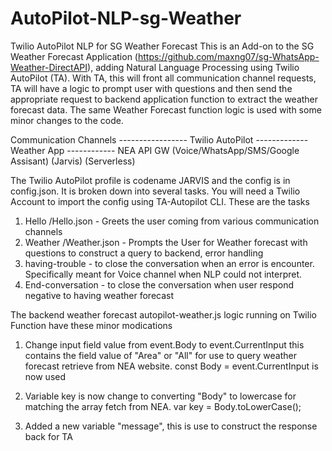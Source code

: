 # AutoPilot-NLP-sg-Weather
Twilio AutoPilot NLP for SG Weather Forecast
This is an Add-on to the SG Weather Forecast Application (https://github.com/maxng07/sg-WhatsApp-Weather-DirectAPI), adding Natural Language Processing using Twilio AutoPilot (TA). With TA, this will front all communication channel requests, TA will have a logic to prompt user with questions and then send the appropriate request to backend application function to extract the weather forecast data. The same Weather Forecast function logic is used with some minor changes to the code.

 Communication Channels ----------------- Twilio AutoPilot ------------- Weather App ------------ NEA API GW
(Voice/WhatsApp/SMS/Google Assisant)							  (Jarvis)                    (Serverless)


The Twilio AutoPilot profile is codename JARVIS and the config is in config.json. It is broken down into several tasks. You will need a Twilio Account to import the config using TA-Autopilot CLI.
These are the tasks
1. Hello /Hello.json - Greets the user coming from various communication channels
2. Weather /Weather.json - Prompts the User for Weather forecast with questions to construct a query to backend, error handling
3. having-trouble - to close the conversation when an error is encounter. Specifically meant for Voice channel when NLP could not interpret.
4. End-conversation - to close the conversation when user respond negative to having weather forecast

The backend weather forecast autopilot-weather.js logic running on Twilio Function have these minor modications
1. Change input field value from event.Body to event.CurrentInput this contains the field value of "Area" or "All" for use to query weather forecast retrieve from NEA website. const Body = event.CurrentInput is now used

2. Variable key is now change to converting "Body" to lowercase for matching the array fetch from NEA.
var key = Body.toLowerCase();

3. Added a new variable "message", this is use to construct the response back for TA

